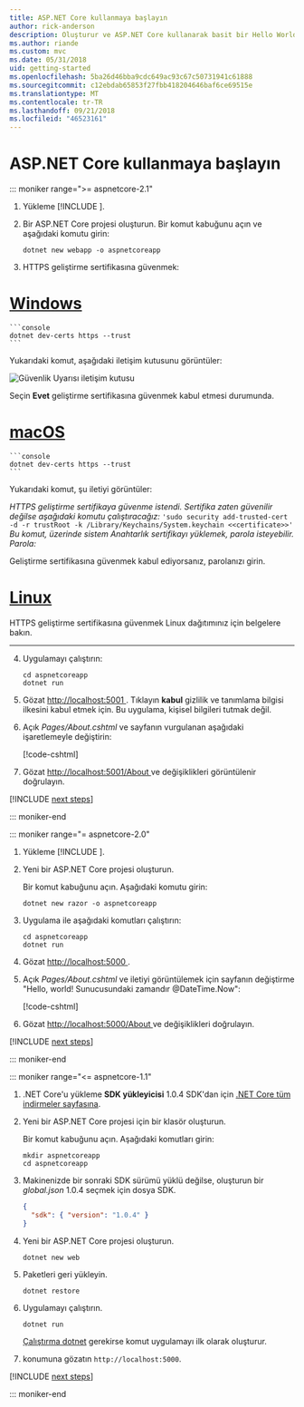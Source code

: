 ```yaml
---
title: ASP.NET Core kullanmaya başlayın
author: rick-anderson
description: Oluşturur ve ASP.NET Core kullanarak basit bir Hello World uygulaması çalıştıran bir hızlı öğretici.
ms.author: riande
ms.custom: mvc
ms.date: 05/31/2018
uid: getting-started
ms.openlocfilehash: 5ba26d46bba9cdc649ac93c67c50731941c61888
ms.sourcegitcommit: c12ebdab65853f27fbb418204646baf6ce69515e
ms.translationtype: MT
ms.contentlocale: tr-TR
ms.lasthandoff: 09/21/2018
ms.locfileid: "46523161"
---
```

# <a name="get-started-with-aspnet-core"></a>ASP.NET Core kullanmaya başlayın

::: moniker range=">= aspnetcore-2.1"

1. Yükleme [!INCLUDE [](~/includes/2.1-SDK.md)].

2. Bir ASP.NET Core projesi oluşturun. Bir komut kabuğunu açın ve aşağıdaki komutu girin:

    ```console
    dotnet new webapp -o aspnetcoreapp
    ```

3. HTTPS geliştirme sertifikasına güvenmek:

# <a name="windowstabwindows"></a>[Windows](#tab/windows)

    ```console
    dotnet dev-certs https --trust
    ```

   Yukarıdaki komut, aşağıdaki iletişim kutusunu görüntüler:

   ![Güvenlik Uyarısı iletişim kutusu](_static/cert.png)

   Seçin **Evet** geliştirme sertifikasına güvenmek kabul etmesi durumunda.

# <a name="macostabmacos"></a>[macOS](#tab/macos)

    ```console
    dotnet dev-certs https --trust
    ```

   Yukarıdaki komut, şu iletiyi görüntüler:

   *HTTPS geliştirme sertifikaya güvenme istendi. Sertifika zaten güvenilir değilse aşağıdaki komutu çalıştıracağız:* `'sudo security add-trusted-cert -d -r trustRoot -k /Library/Keychains/System.keychain <<certificate>>'`
   *Bu komut, üzerinde sistem Anahtarlık sertifikayı yüklemek, parola isteyebilir. Parola:*

   Geliştirme sertifikasına güvenmek kabul ediyorsanız, parolanızı girin.

# <a name="linuxtablinux"></a>[Linux](#tab/linux)

   HTTPS geliştirme sertifikasına güvenmek Linux dağıtımınız için belgelere bakın.
   
---

4. Uygulamayı çalıştırın:

    ```console
    cd aspnetcoreapp
    dotnet run
    ```

5. Gözat [ http://localhost:5001 ](http://localhost:5001).  Tıklayın **kabul** gizlilik ve tanımlama bilgisi ilkesini kabul etmek için. Bu uygulama, kişisel bilgileri tutmak değil.

6. Açık *Pages/About.cshtml* ve sayfanın vurgulanan aşağıdaki işaretlemeyle değiştirin:

    [!code-cshtml[](sample/getting-started/about.cshtml?highlight=9)]

7. Gözat [ http://localhost:5001/About ](http://localhost:5001/About) ve değişiklikleri görüntülenir doğrulayın.

[!INCLUDE [next steps](~/includes/getting-started/next-steps.md)]

::: moniker-end

::: moniker range="= aspnetcore-2.0"

1. Yükleme [!INCLUDE [](~/includes/net-core-sdk-download-link.md)].

2. Yeni bir ASP.NET Core projesi oluşturun.

   Bir komut kabuğunu açın. Aşağıdaki komutu girin:

    ```console
    dotnet new razor -o aspnetcoreapp
    ```

3. Uygulama ile aşağıdaki komutları çalıştırın:

    ```console
    cd aspnetcoreapp
    dotnet run
    ```

4. Gözat [ http://localhost:5000 ](http://localhost:5000).

5. Açık *Pages/About.cshtml* ve iletiyi görüntülemek için sayfanın değiştirme "Hello, world! Sunucusundaki zamandır @DateTime.Now":

    [!code-cshtml[](sample/getting-started/about.cshtml?highlight=9&range=1-9)]

6. Gözat [ http://localhost:5000/About ](http://localhost:5000/About) ve değişiklikleri doğrulayın.

[!INCLUDE [next steps](~/includes/getting-started/next-steps.md)]

::: moniker-end

::: moniker range="<= aspnetcore-1.1"

1. .NET Core'u yükleme **SDK yükleyicisi** 1.0.4 SDK'dan için [.NET Core tüm indirmeler sayfasına](https://www.microsoft.com/net/download/all).

2. Yeni bir ASP.NET Core projesi için bir klasör oluşturun.

   Bir komut kabuğunu açın. Aşağıdaki komutları girin:

   ```console
   mkdir aspnetcoreapp
   cd aspnetcoreapp
   ```

3. Makinenizde bir sonraki SDK sürümü yüklü değilse, oluşturun bir *global.json* 1.0.4 seçmek için dosya SDK.

   ```json
   {
     "sdk": { "version": "1.0.4" }
   }
   ```

4. Yeni bir ASP.NET Core projesi oluşturun.

   ```console
   dotnet new web
   ```

5. Paketleri geri yükleyin.

    ```console
    dotnet restore
    ```

6. Uygulamayı çalıştırın.

   ```console
   dotnet run
   ```

   [Çalıştırma dotnet](/dotnet/core/tools/dotnet-run) gerekirse komut uygulamayı ilk olarak oluşturur.

7. konumuna gözatın `http://localhost:5000`.

[!INCLUDE [next steps](~/includes/getting-started/next-steps.md)]

::: moniker-end
